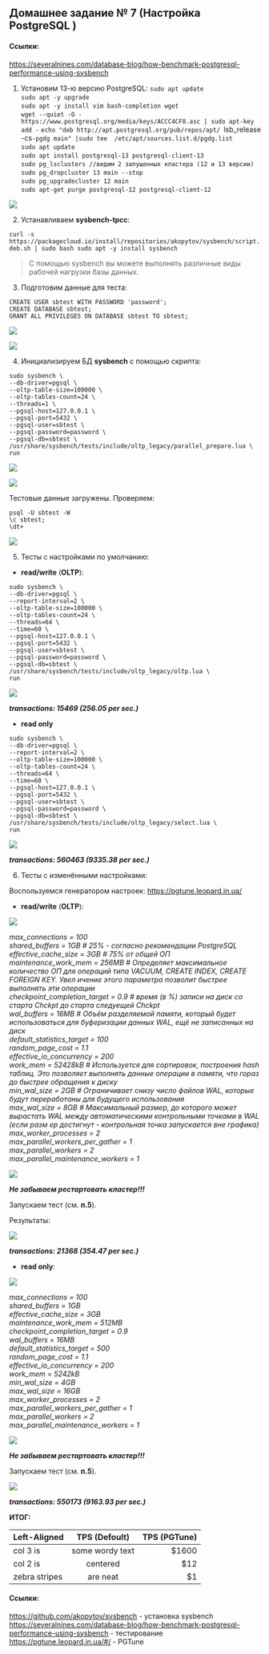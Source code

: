 ## Домашнее задание № 7 (Настройка PostgreSQL )

#### Ссылки:
https://severalnines.com/database-blog/how-benchmark-postgresql-performance-using-sysbench

1. Установим 13-ю версию PostgreSQL:
 `sudo apt update`  
 `sudo apt -y upgrade`  
 `sudo apt -y install vim bash-completion wget`  
 `wget --quiet -O - https://www.postgresql.org/media/keys/ACCC4CF8.asc | sudo apt-key add -`
 `echo "deb http://apt.postgresql.org/pub/repos/apt/ `lsb_release -cs`-pgdg main" |sudo tee  /etc/apt/sources.list.d/pgdg.list`  
 `sudo apt update`  
 `sudo apt install postgresql-13 postgresql-client-13`  
 `sudo pg_lsclusters //видим 2 запущенных кластера (12 и 13 версии)`  
 `sudo pg_dropcluster 13 main --stop`  
 `sudo pg_upgradecluster 12 main`  
 `sudo apt-get purge postgresql-12 postgresql-client-12`
 
 ![](pics/dz9/0_upgrade_PSQL_13.PNG)
 
2. Устанавливаем <b>sysbench-tpcc</b>:

 `curl -s https://packagecloud.io/install/repositories/akopytov/sysbench/script.deb.sh | sudo bash sudo apt -y install sysbench`
 
 >С помощью sysbench вы можете выполнять различные виды рабочей нагрузки базы данных.
 
3. Подготовим данные для теста:

 `CREATE USER sbtest WITH PASSWORD 'password';`  
 `CREATE DATABASE sbtest;`  
 `GRANT ALL PRIVILEGES ON DATABASE sbtest TO sbtest;`  
 
 ![](pics/dz9/0_create_testDB.PNG)
 
 ![](pics/dz9/0_create_testDB_1.PNG)
 
4. Инициализируем БД <b>sysbench</b> с помощью скрипта:

 `sudo sysbench \`  
 `--db-driver=pgsql \`  
 `--oltp-table-size=100000 \`  
 `--oltp-tables-count=24 \`  
 `--threads=1 \`  
 `--pgsql-host=127.0.0.1 \`  
 `--pgsql-port=5432 \`  
 `--pgsql-user=sbtest \`  
 `--pgsql-password=password \`  
 `--pgsql-db=sbtest \`  
 `/usr/share/sysbench/tests/include/oltp_legacy/parallel_prepare.lua \`  
 `run`
 
 ![](pics/dz9/0_create_testDB_2.PNG)
 
 ![](pics/dz9/0_create_testDB_3.PNG)
 
 Тестовые данные загружены. Проверяем:

 `psql -U sbtest -W`  
 `\c sbtest;`  
 `\dt+`
 
 ![](pics/dz9/1_loaded_data.PNG)

5. Тесты с настройками по умолчанию:

 * <b>read/write</b> (<b>OLTP</b>):

 `sudo sysbench \`  
 `--db-driver=pgsql \`  
 `--report-interval=2 \`  
 `--oltp-table-size=100000 \`  
 `--oltp-tables-count=24 \`  
 `--threads=64 \`  
 `--time=60 \`  
 `--pgsql-host=127.0.0.1 \`  
 `--pgsql-port=5432 \`  
 `--pgsql-user=sbtest \`  
 `--pgsql-password=password \`  
 `--pgsql-db=sbtest \`  
 `/usr/share/sysbench/tests/include/oltp_legacy/oltp.lua \`  
 `run`  
 
 ![](pics/dz9/1_result_oltp_no_tuning.PNG)
 
 <b><i>transactions:       15469  (256.05 per sec.)</i></b>
 
 * <b>read only</b>

 `sudo sysbench \`  
 `--db-driver=pgsql \`  
 `--report-interval=2 \`  
 `--oltp-table-size=100000 \`  
 `--oltp-tables-count=24 \`  
 `--threads=64 \`  
 `--time=60 \`  
 `--pgsql-host=127.0.0.1 \`  
 `--pgsql-port=5432 \`  
 `--pgsql-user=sbtest \`  
 `--pgsql-password=password \`  
 `--pgsql-db=sbtest \`  
 `/usr/share/sysbench/tests/include/oltp_legacy/select.lua \`  
 `run`  
 
 ![](pics/dz9/1_result_read_no_tuning.PNG)
 
 <b><i>transactions:      560463 (9335.38 per sec.)</i></b>

6. Тесты с изменёнными настройками:

Воспользуемся генератором настроек: https://pgtune.leopard.in.ua/

* <b>read/write</b> (<b>OLTP</b>):

![](pics/dz9/6_pg_tune_OLTP.PNG)

<i>max_connections = 100  
shared_buffers = 1GB  # 25% - согласно рекомендации PostgreSQL  
effective_cache_size = 3GB # 75% от общей ОП  
maintenance_work_mem = 256MB # Определяет максимальное количество ОП для операций типа VACUUM, CREATE INDEX, CREATE FOREIGN KEY. Увел
ичение этого параметра позволит быстрее выполнять эти операции  
checkpoint_completion_target = 0.9 # время (в %) записи на диск со старта Chckpt до старта следуещей Chckpt  
wal_buffers = 16MB # Объём разделяемой памяти, который будет использоваться для буферизации данных WAL, ещё не записанных на диск  
default_statistics_target = 100  
random_page_cost = 1.1  
effective_io_concurrency = 200  
work_mem = 52428kB # Используется для сортировок, построения hash таблиц. Это позволяет выполнять данные операции в памяти, что гораз
до быстрее обращения к диску  
min_wal_size = 2GB # Ограничивает снизу число файлов WAL, которые будут переработаны для будущего использования  
max_wal_size = 8GB # Максимальный размер, до которого может вырастать WAL между автоматическими контрольными точками в WAL (если разм
ер достигнут - контрольная точка запускается вне графика)  
max_worker_processes = 2  
max_parallel_workers_per_gather = 1  
max_parallel_workers = 2  
max_parallel_maintenance_workers = 1</i>

![](pics/dz9/6_change_params.PNG)

<b><i>Не забываем рестартовать кластер!!!</i></b>

Запускаем тест (см. <b>п.5</b>).  

Результаты:

![](pics/dz9/6_pg_tune_result.PNG)

<b><i>transactions:       21368  (354.47 per sec.)</i></b>

* <b>read only</b>:

![](pics/dz9/6_pg_tune_DWH.PNG)

<i>max_connections = 100  
shared_buffers = 1GB  
effective_cache_size = 3GB  
maintenance_work_mem = 512MB  
checkpoint_completion_target = 0.9  
wal_buffers = 16MB  
default_statistics_target = 500  
random_page_cost = 1.1  
effective_io_concurrency = 200  
work_mem = 5242kB  
min_wal_size = 4GB  
max_wal_size = 16GB  
max_worker_processes = 2  
max_parallel_workers_per_gather = 1  
max_parallel_workers = 2  
max_parallel_maintenance_workers = 1</i>

![](pics/dz9/6_change_params_DWH.PNG)

<b><i>Не забываем рестартовать кластер!!!</i></b>

Запускаем тест (см. <b>п.5</b>).

![](pics/dz9/6_pg_tune_result_DWH.PNG)

<b><i>transactions:      550173 (9163.93 per sec.)</i></b>

<b>ИТОГ:</b>

| Left-Aligned  | TPS (Defoult)   | TPS (PGTune) |
| :------------ |:---------------:| ------------:|
| col 3 is      | some wordy text | $1600 |
| col 2 is      | centered        |   $12 |
| zebra stripes | are neat        |    $1 |

#### Ссылки:  
https://github.com/akopytov/sysbench - установка sysbench  
https://severalnines.com/database-blog/how-benchmark-postgresql-performance-using-sysbench - тестирование  
https://pgtune.leopard.in.ua/#/ - PGTune  

